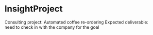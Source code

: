 # InsightProject

Consulting project: Automated coffee re-ordering
Expected deliverable: need to check in with the company for the goal
